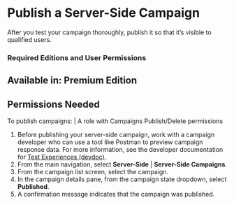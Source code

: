 

# Publish a Server-Side Campaign

After you test your campaign thoroughly, publish it so that it’s visible to
qualified users.

### Required Editions and User Permissions

Available in: Premium Edition  
---  
  
  

Permissions Needed  
---  
To publish campaigns: | A role with Campaigns Publish/Delete permissions   
  
  1. Before publishing your server-side campaign, work with a campaign developer who can use a tool like Postman to preview campaign response data. For more information, see the developer documentation for [Test Experiences (devdoc)](https://developer.salesforce.com/docs/marketing/personalization/guide/server-side-campaigns-templates.html?q=server-side%20campaigns#test-experiences).
  2. From the main navigation, select **Server-Side** | **Server-Side Campaigns**.
  3. From the campaign list screen, select the campaign.
  4. In the campaign details pane, from the campaign state dropdown, select **Published**.
  5. A confirmation message indicates that the campaign was published.


